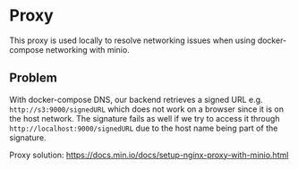 # Proxy

This proxy is used locally to resolve networking issues when using docker-compose networking with minio.

## Problem

With docker-compose DNS, our backend retrieves a signed URL e.g. `http://s3:9000/signedURL` which does not work on a browser since it is on the host network. The signature fails as well if we try to access it through `http://localhost:9000/signedURL` due to the host name being part of the signature.

Proxy solution: https://docs.min.io/docs/setup-nginx-proxy-with-minio.html